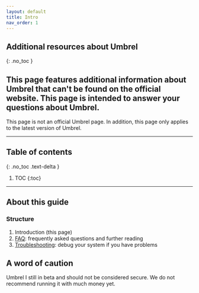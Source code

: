 ```yaml
---
layout: default
title: Intro
nav_order: 1
---
```

<!-- markdownlint-disable MD014 MD022 MD025 MD033 MD040 -->

## Additional resources about Umbrel
{: .no_toc }

This page features additional information about Umbrel that can't be found on the official website.
This page is intended to answer your questions about Umbrel.
---

 This page is not an official Umbrel page.
 In addition, this page only applies to the latest version of Umbrel.

---

## Table of contents
{: .no_toc .text-delta }

1. TOC
{:toc}

---

## About this guide

### Structure

1. Introduction (this page)
1. [FAQ](faq.md): frequently asked questions and further reading
1. [Troubleshooting](troubleshooting.md): debug your system if you have problems

## A word of caution
Umbrel I still in beta and should not be considered secure.
We do not recommend running it with much money yet.
